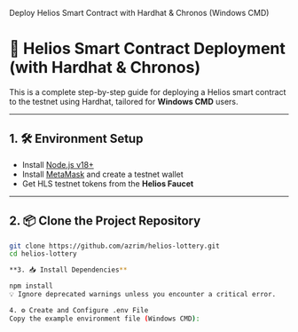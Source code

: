  Deploy Helios Smart Contract with Hardhat & Chronos (Windows CMD)
 # 🚀 Helios Smart Contract Deployment (with Hardhat & Chronos)

This is a complete step-by-step guide for deploying a Helios smart contract to the testnet using Hardhat, tailored for **Windows CMD** users.

---

## 1. 🛠️ Environment Setup

- Install [Node.js v18+](https://nodejs.org/)
- Install [MetaMask](https://metamask.io/) and create a testnet wallet
- Get HLS testnet tokens from the **Helios Faucet**

---

## 2. 📦 Clone the Project Repository

```bash
git clone https://github.com/azrim/helios-lottery.git
cd helios-lottery

**3. 📥 Install Dependencies**

npm install
💡 Ignore deprecated warnings unless you encounter a critical error.

4. ⚙️ Create and Configure .env File
Copy the example environment file (Windows CMD):
